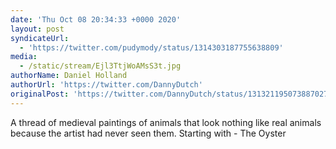 ```yaml
---
date: 'Thu Oct 08 20:34:33 +0000 2020'
layout: post
syndicateUrl:
  - 'https://twitter.com/pudymody/status/1314303187755638809'
media:
  - /static/stream/Ejl3TtjWoAMsS3t.jpg
authorName: Daniel Holland
authorUrl: 'https://twitter.com/DannyDutch'
originalPost: 'https://twitter.com/DannyDutch/status/1313211950738870272'
---
```

A thread of medieval paintings of animals that look nothing like real animals because the artist had never seen them. 
Starting with - The Oyster 